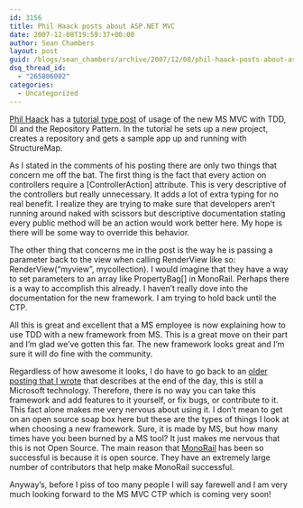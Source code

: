 ```yaml
---
id: 3156
title: Phil Haack posts about ASP.NET MVC
date: 2007-12-08T19:59:37+00:00
author: Sean Chambers
layout: post
guid: /blogs/sean_chambers/archive/2007/12/08/phil-haack-posts-about-asp-net-mvc.aspx
dsq_thread_id:
  - "265806002"
categories:
  - Uncategorized
---
```

<a href="http://haacked.com/Default.aspx" target="_blank">Phil Haack</a> has a <a href="http://haacked.com/archive/2007/12/07/tdd-and-dependency-injection-with-asp.net-mvc.aspx" target="_blank">tutorial type post</a> of usage of the new MS MVC with TDD, DI and the Repository Pattern. In the tutorial he sets up a new project, creates a repository and gets a sample app up and running with StructureMap.

As I stated in the comments of his posting there are only two things that concern me off the bat. The first thing is the fact that every action on controllers require a [ControllerAction] attribute. This is very descriptive of the controllers but really unnecessary. It adds a lot of extra typing for no real benefit. I realize they are trying to make sure that developers aren&#8217;t running around naked with scissors but descriptive documentation stating every public method will be an action would work better here. My hope is there will be some way to override this behavior.

The other thing that concerns me in&nbsp;the&nbsp;post is the way&nbsp;he is passing a parameter back to the view when calling RenderView like so: RenderView(&#8220;myview&#8221;, mycollection). I would imagine that they have a way to set parameters to an array like PropertyBag[] in MonoRail. Perhaps there is a way to accomplish this already. I haven&#8217;t really dove into the documentation for the new framework. I am trying to hold back until the CTP.

All this is great and excellent that a MS employee is now explaining how to use TDD with a new framework from MS. This is a great move on their part and I&#8217;m glad we&#8217;ve gotten this far. The new framework looks great and I&#8217;m sure it will do fine with the community.

Regardless of how awesome it looks, I do have to go back to an <a href="http://www.lostechies.com/blogs/sean_chambers/archive/2007/09/22/microsoft-s-fancy-footwork.aspx" target="_blank">older posting that I wrote</a>&nbsp;that&nbsp;describes at the end of the day, this is still a Microsoft technology. Therefore, there is no way you can take this framework and add features to it yourself, or fix bugs, or contribute to it. This fact alone makes me very nervous about using it. I don&#8217;t mean to get on an open source soap box here but these are the types of things I look at when choosing a new framework. Sure, it is made by MS, but how many times have you been burned by a MS tool? It just makes me nervous that this is not Open Source. The main reason that <a href="http://www.castleproject.org" target="_blank">MonoRail</a> has been so successful is because it is open source. They have an extremely large number of contributors that help make MonoRail successful.

Anyway&#8217;s, before I piss of too many people I will say farewell and I am very much looking forward to the MS MVC CTP which is coming very soon!